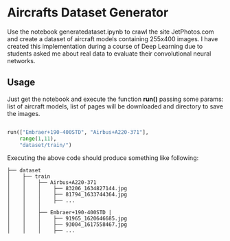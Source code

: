 # Aircrafts Dataset Generator

Use the notebook generatedataset.ipynb to crawl the site JetPhotos.com and create a dataset of aircraft models containing 255x400 images. 
I have created this implementation during a course of Deep Learning due to students asked me about real data to evaluate their convolutional neural networks.


## Usage

Just get the notebook and execute the function **run()** passing some params: list of aircraft models, list of pages will be downloaded and directory to save the images. 

```py

run(["Embraer+190-400STD", "Airbus+A220-371"], 
    range(1,11), 
    "dataset/train/")

```
Executing the above code should produce something like following:
```
├── dataset
│    ├── train
│    │    ├── Airbus+A220-371  
│    │    │    ├── 83206_1634827144.jpg
│    │    │    ├── 81794_1633744364.jpg
│    │    │    ├── ...
│    │    │
│    │    ├── Embraer+190-400STD |
│    │    │    ├── 91965_1620646685.jpg
│    │    │    ├── 93004_1617558467.jpg
│    │    │    ├── ...
                
```

